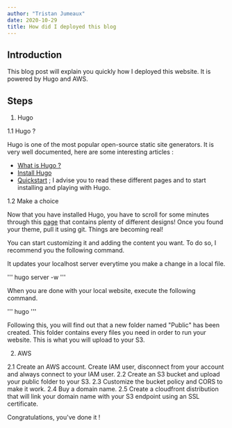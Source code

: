 ```yaml
---
author: "Tristan Jumeaux"
date: 2020-10-29
title: How did I deployed this blog
---
```


## Introduction

This blog post will explain you quickly how I deployed this website.
It is powered by Hugo and AWS.


## Steps

1. Hugo

1.1 Hugo ?

Hugo is one of the most popular open-source static site generators. 
It is very well documented, here are some interesting articles :

* [What is Hugo ?](https://gohugo.io/about/what-is-hugo/)
* [Install Hugo](https://gohugo.io/getting-started/installing/)
* [Quickstart](https://gohugo.io/getting-started/quick-start/)
;
I advise you to read these different pages and to start installing and playing with Hugo.

1.2 Make a choice

Now that you have installed Hugo, you have to scroll for some minutes through this [page](https://themes.gohugo.io/) that contains plenty of different designs!
Once you found your theme, pull it using git. Things are becoming real!

You can start customizing it and adding the content you want.
To do so, I recommend you the following command. 

It updates your localhost server everytime you make a change in a local file.

'''
hugo server -w
'''

When you are done with your local website, execute the following command.

'''
hugo
'''

Following this, you will find out that a new folder named "Public" has been created.
This folder contains every files you need in order to run your website.
This is what you will upload to your S3.

2. AWS

2.1 Create an AWS account. Create IAM user, disconnect from your account and always connect to your IAM user.
2.2 Create an S3 bucket and upload your public folder to your S3.
2.3 Customize the bucket policy and CORS to make it work.
2.4 Buy a domain name.
2.5 Create a cloudfront distribution that will link your domain name with your S3 endpoint using an SSL certificate.

Congratulations, you've done it !